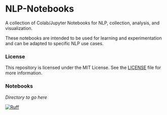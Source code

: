 # NLP-Notebooks
A collection of Colab/Jupyter Notebooks for NLP, collection, analysis, and visualization.

These notebooks are intended to be used for learning and experimentation and can be adapted to specific NLP use cases.

### License
This repository is licensed under the MIT License. See the [LICENSE](LICENSE) file for more information.

### Notebooks
*Directory to go here*

[![Ruff](https://img.shields.io/endpoint?url=https://raw.githubusercontent.com/astral-sh/ruff/main/assets/badge/v2.json)](https://github.com/astral-sh/ruff)
